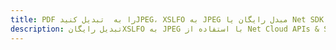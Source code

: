 ---title: PDF را به  تبدیل کنیدJPEG، XSLFO به JPEG مبدل رایگان یا Net SDKdescription: تبدیل رایگانXSLFO به JPEG با استفاده از Net Cloud APIs & SDK همچنین اسناد PDF را در Cloud ایجاد، ویرایش و رندر کنید.---
